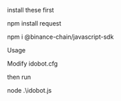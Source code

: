install these first

npm install request

npm i @binance-chain/javascript-sdk


Usage

Modify idobot.cfg 

then run 

node .\idobot.js
